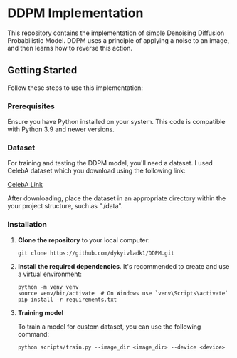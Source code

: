 # DDPM Implementation

This repository contains the implementation of simple Denoising Diffusion Probabilistic Model. DDPM uses a principle of applying a noise to an image, and then learns how to reverse this action.

## Getting Started

Follow these steps to use this implementation:

### Prerequisites

Ensure you have Python installed on your system. This code is compatible with Python 3.9 and newer versions.

### Dataset

For training and testing the DDPM model, you'll need a dataset. I used CelebA dataset which you download using the following link:

[CelebA Link](https://www.kaggle.com/datasets/jessicali9530/celeba-dataset)

After downloading, place the dataset in an appropriate directory within the your project structure, such as "./data".

### Installation

1. **Clone the repository** to your local computer:

    ```
    git clone https://github.com/dykyivladk1/DDPM.git
    ```


2. **Install the required dependencies**. It's recommended to create and use a virtual environment:

    ```
    python -m venv venv
    source venv/bin/activate  # On Windows use `venv\Scripts\activate`
    pip install -r requirements.txt
    ```

3. **Training model**

    To train a model for custom dataset, you can use the following command:
    
    ```
    python scripts/train.py --image_dir <image_dir> --device <device>
    ```

